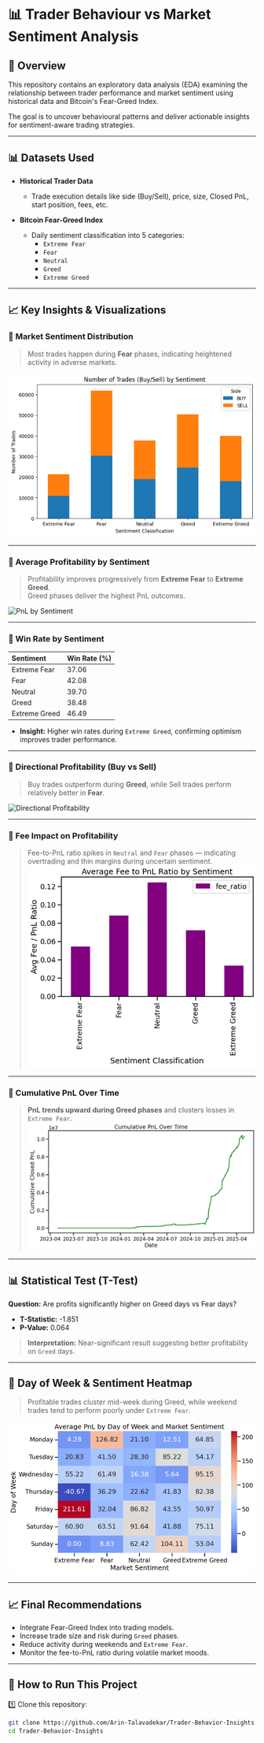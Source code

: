 # 📊 Trader Behaviour vs Market Sentiment Analysis

## 📑 Overview
This repository contains an exploratory data analysis (EDA) examining the relationship between trader performance and market sentiment using historical data and Bitcoin's Fear-Greed Index.

The goal is to uncover behavioural patterns and deliver actionable insights for sentiment-aware trading strategies.

---------
## 📊 Datasets Used

- **Historical Trader Data**
  - Trade execution details like side (Buy/Sell), price, size, Closed PnL, start position, fees, etc.

- **Bitcoin Fear-Greed Index**
  - Daily sentiment classification into 5 categories:
    - `Extreme Fear`
    - `Fear`
    - `Neutral`
    - `Greed`
    - `Extreme Greed`

---

## 📈 Key Insights & Visualizations

### 📌 Market Sentiment Distribution  

> Most trades happen during **Fear** phases, indicating heightened activity in adverse markets.

![Sentiment Distribution](Images/no_of_trades_by_side_and_sentiments.png)

---

### 📌 Average Profitability by Sentiment  

> Profitability improves progressively from **Extreme Fear** to **Extreme Greed**.  
> Greed phases deliver the highest PnL outcomes.

![PnL by Sentiment](Images/pnl_by_sentiment.png)

---

### 📌 Win Rate by Sentiment  

| Sentiment       | Win Rate (%) |
|:----------------|:-------------|
| Extreme Fear     | 37.06        |
| Fear             | 42.08        |
| Neutral          | 39.70        |
| Greed            | 38.48        |
| Extreme Greed    | 46.49        |

- **Insight:** Higher win rates during `Extreme Greed`, confirming optimism improves trader performance.

---

### 📌 Directional Profitability (Buy vs Sell)  

> Buy trades outperform during **Greed**, while Sell trades perform relatively better in **Fear**.

![Directional Profitability](Images/avg_pnl_of_side.pngg)

---

### 📌 Fee Impact on Profitability  

> Fee-to-PnL ratio spikes in `Neutral` and `Fear` phases — indicating overtrading and thin margins during uncertain sentiment.
![Fee Impact on Profitability ](Images/avg_fee_to_pnl_ratio.png)
---

### 📌 Cumulative PnL Over Time  

> **PnL trends upward during Greed phases** and clusters losses in `Extreme Fear`.
![ Cumulative PnL Over Time ](Images/cum_pnl_over_time.png)
---

## 📊 Statistical Test (T-Test)

**Question:** Are profits significantly higher on Greed days vs Fear days?

- **T-Statistic:** -1.851  
- **P-Value:** 0.064  

> **Interpretation:** Near-significant result suggesting better profitability on `Greed` days.

---

## 📅 Day of Week & Sentiment Heatmap

> Profitable trades cluster mid-week during Greed, while weekend trades tend to perform poorly under `Extreme Fear`.

![Heatmap PnL](Images/heatmap_dow_by_sentiment.png)

---

## 📈 Final Recommendations

- Integrate Fear-Greed Index into trading models.
- Increase trade size and risk during `Greed` phases.
- Reduce activity during weekends and `Extreme Fear`.
- Monitor the fee-to-PnL ratio during volatile market moods.

---

## 📌 How to Run This Project

1️⃣ Clone this repository:
```bash
git clone https://github.com/Arin-Talavadekar/Trader-Behavior-Insights.git
cd Trader-Behavior-Insights

